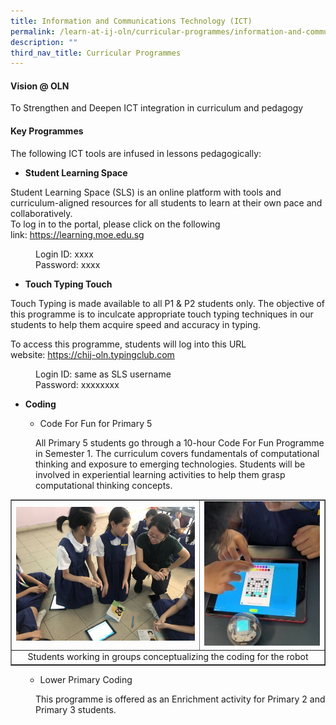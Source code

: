 ```yaml
---
title: Information and Communications Technology (ICT)
permalink: /learn-at-ij-oln/curricular-programmes/information-and-communications-technology-ict/
description: ""
third_nav_title: Curricular Programmes
---
```

<h4><strong>Vision @ OLN</strong></h4>
<p>To Strengthen and Deepen ICT integration in curriculum and pedagogy</p>
<h4><strong>Key Programmes</strong></h4>
<p>The following ICT tools are infused in lessons pedagogically:</p>
<ul>
<li><strong>Student Learning Space</strong></li>
</ul>
<p>Student Learning Space (SLS) is an online platform with tools and curriculum-aligned resources for all students to learn at their own pace and collaboratively.<br />To log in to the portal, please click on the following link:&nbsp;<a href="https://learning.moe.edu.sg/" target="_blank" rel="noopener">https://learning.moe.edu.sg</a></p>
<p style="padding-left: 40px;">Login ID: xxxx<br />Password: xxxx</p>
<ul>
<li>
<p><strong>Touch Typing Touch</strong></p>
</li>
</ul>
<p>Touch Typing is made available to all P1 &amp; P2 students only. The objective of this programme is to inculcate appropriate touch typing techniques in our students to help them acquire speed and accuracy in typing.&nbsp;</p>
<p>To access this programme, students will log into this URL website:&nbsp;<a href="https://chij-oln.typingclub.com/" target="_blank" rel="noopener">https://chij-oln.typingclub.com</a></p>
<p style="padding-left: 40px;">Login ID: same as SLS username<br />Password: xxxxxxxx</p>
<ul>
<li><strong>Coding</strong></li>
<ul>
<li>Code For Fun for Primary 5</li>
</ul>
</ul>
<p style="padding-left: 40px;">All Primary 5&nbsp;students&nbsp;go through a 10-hour Code For Fun Programme in Semester 1. The curriculum covers fundamentals of computational thinking and exposure to emerging technologies. Students&nbsp;will be involved in experiential learning activities to help them grasp computational thinking concepts.</p>
<table style="border-collapse: collapse; width: 100%;" border="1">
<tbody>
<tr>
<td style="width: 60%;"><img src="/images/ict1.jpg"></td>
<td style="width: 40%;"><img src="/images/ict2.jpg"></td>
</tr>
<tr>
<td style="text-align: center;" colspan="2">Students working in groups conceptualizing the coding for the robot</td>
</tr>
</tbody>
</table>
<ul>
<ul>
<li>Lower Primary Coding</li>
</ul>
</ul>
<p style="padding-left: 40px;">This programme is offered as an Enrichment activity for Primary 2 and Primary 3 students.</p>